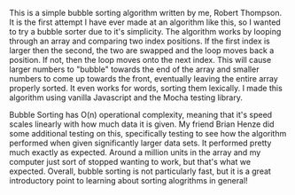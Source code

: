 This is a simple bubble sorting algorithm written by me, Robert Thompson. It is the first attempt I have ever made at an algorithm like this, so I wanted to try a bubble sorter due to it's simplicity. The algorithm works by looping through an array and comparing two index positions. If the first index is larger then the second, the two are swapped and the loop moves back a position. If not, then the loop moves onto the next index. This will cause larger numbers to "bubble" towards the end of the array and smaller numbers to come up towards the front, eventually leaving the entire array properly sorted. It even works for words, sorting them lexically. I made this algorithm using vanilla Javascript and the Mocha testing library.

Bubble Sorting has O(n) operational complexity, meaning that it's speed scales linearly with how much data it is given. My friend Brian Henze did some additional testing on this, specifically testing to see how the algorithm performed when given significantly larger data sets. It performed pretty much exactly as expected. Around a million units in the array and my computer just sort of stopped wanting to work, but that's what we expected. Overall, bubble sorting is not particularly fast, but it is a great introductory point to learning about sorting alogrithms in general!